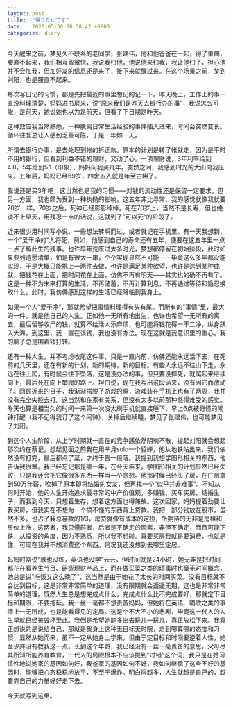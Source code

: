 ```yaml
---
layout: post
title:  "帰りたいです"
date:   2020-05-30 08:58:42 +0800
categories: diary
---
```


今天醒来之前，梦见久不联系的老同学，张建伟，他和他爸爸在一起，得了重病，腰直不起来，我们相互留微信，我说我扫他，他说他来扫我，我让他扫了，担心他并不会加我，但加好友的信息还是来了，接下来就醒过来。在这个场景之前，梦到刘阳，也是腰直不起来。

每次写日记的习惯，都是先把最近的事里想记的记一下。昨天晚上，工作上的事一直没料理清楚，妈妈进书房来，说“原来我们是昨天去银行办的事”，我说怎么可能，是前天，她说她也以为是前天，但看了下日期是昨天。

这种效应我当然熟悉，一种脱离日常生活经验的事件插入进来，时间会突然变长。循环往复总让人感到乏善可陈，于是一年如一天。

所谓去银行办事，是去处理到帐的拆迁款。原本的计划是转了帐就走，因为是平时不用的银行，但看到利益不错的理财，又动了心。一项理财说，3年利率给到4.8，5年给到5.1（印象），妈妈问我买几年。突然之间，我感到时光的大山向我压来。五年后，妈妈已经69岁，四舍五入就是年至古稀了。

我说还是买3年吧，这当然也是我的习惯——对钱的流动性还是保留一定要求，但另一方面，我也颇为受到一种执拗的影响。这五年非比寻常，我的感觉就像我就要70岁一样。70岁之后，死神已经影影绰绰，死在70岁上，当然不是长寿，但也绝谈不上早夭，用残忍一点的话说，这就到了”可以死“的阶段了。

近来很少用时间写小说，一些想法转瞬而过，或者就记在手机里。有一天我想到，一个”爱干净的“人将死，例如，他感到自己的寿命还有五年，便要在这五年里一点一点了解此生的残事。也许早年荒废过太多时光，梦想都停留在初始阶段，此时如果要列遗愿清单，怕是有很大一串，个个实现显然不可能——毕竟这么多年都没能实现，于是大概只能挑上一两件去做，也许是满足某种欲望，也许是达到某种成就，把钱花在上面，把时间花在上面，仿佛不再有明天——其实也的确不再有了。这是一种不为未来打算的生活，不再储蓄，不再计算利息，不再通过等待和隐忍换取什么。此时，我仿佛感到这样的生活已经降临到我身上。

如果一个人”爱干净“，那就希望把事情料理得有头有尾。而所有的”事情“里，最大的一件，就是他自己的人生。正如他一无所有地出生，也许也希望一无所有的离去，最后留够收尸的钱，就算不给活人添麻烦，也可能将钱花得一干二净，纵身跃入大海。到这里，我一直在谈钱，我也没有办法。现在这就是我意识里的重心，我的脑子总是围着钱打转。

还有一种人生，并不考虑收尾这件事，只是一直向前，仿佛还能永远活下去，在死前的几天里，还在有新的计划，新的期待，新的目标。有些人永远不往山下走，永远在往上爬，有时候会往下坠落，这是没办法的事，但只要没摔死，就爬起来继续向上，最后死在向上攀爬的路上。坦白说，现在我写出这段话来，没有因它而激动了。回顾近来的日子，我渐渐摆脱了游戏的瘾，游戏装在手机上也有了两周，我并没有完全失控去打。这当然和在家有关系，但没有太多以前那种憋得难受的感觉。昨天也算是相当久的时间一来第一次没太刷手机就直接睡下，早上6点被奇怪的闹钟打醒（我不记得我订了这个闹钟），关掉后继续睡，梦见了张建伟，也可能梦见了刘阳。

到这个人生阶段，从上学时期就一直在的竞争感依然阴魂不散，提起刘阳就会想起那次约在蔡记，想起见面之前我在用芈月solo一个貂蝉，他从地铁站出来，我们依然没有打完，最后都点了菜，才终于告一段落。我提到我想学图形相关的东西，他告诉我很难。我已经忘记那是哪一年，在今天年来，学图形相关的计划显然已经失败，只是我还会把它像很多东西一样当一个念想。他那时候已经买了房，在广州拿到50万年薪，吹掉了原本即将结婚的女友，但再找一个”似乎并非难事“。不知从何时开始，他的人生开始追求最寻常的中产价值观，多赚钱、买车买房、结婚生子，而我到今天，只想着生存，想着这方面也得兼故。这次回家，妈妈提着劲要让我买房，但我实在不想为一个搞不懂的东西背上贷款。我把一部分钱放在股市，虽然不多，也占了我总存款的1/3，房贷就像有成本的定投，所期待的无非是房租和房价上涨，这两者，我只懂前者，后者是不确定的因素，非但不确定，而且可能下跌，从投资的角度，因为不熟悉，所以我不想碰。真要买房我就是要消费，也就是住，可现在我并不想消费这个东西。何况我还没想到去哪里定居。

妈妈时常说”歌也没练，英语也没学“云云，但时间就是24小时，她无非是把时间都花在看养生节目、研究理财产品上，而在做买菜之类的琐事时也毫无时间概念，她总是说”吃饭又这么晚了“，这当然是由于她花了太长的时间买菜。没有目标就不会达到目标，这是非常非常简单的道理，没有限期就会遥遥无期，这也是非常非常简单的道理。既然人生总是想完成点什么，完成点什么比不完成要好，那就定下目标和期限，不要拖延。我一丝一毫都不想责备妈妈，但她将在英语、唱歌之类的事情上一无所成，也是能看得见的定局。这是个不大不小的悲剧，毕竟这一代人的人生早就已经被毁坏至此。我倒是希望她能多出去玩儿一玩儿，真正放松下来。我真正想说的是说给自己，那就是我身上这种无目标无时限，走到哪算哪的态度和习惯，显然从她而来，虽不一定从她身上学来，但由于定目标和时限要逆着人性，她至少并没有教我这一点。长到这个年龄，我已经没有一丝一毫责备的意思，父母尽其所知所能养育教育，一代人的局限根本不应该提到”过错“这个词，我只是在她习惯性地说她家的基因如何好，我爸家的基因如何不好，我如何继承了这些不好的基因时，能够把心态稳稳地放平，不至于爆炸。明白得越多，人生就越是自己的，越要靠自己的力量好好走下去。

今天就写到这里。
